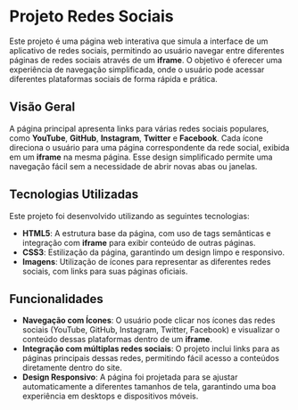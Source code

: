 # Projeto Redes Sociais

Este projeto é uma página web interativa que simula a interface de um aplicativo de redes sociais, permitindo ao usuário navegar entre diferentes páginas de redes sociais através de um **iframe**. O objetivo é oferecer uma experiência de navegação simplificada, onde o usuário pode acessar diferentes plataformas sociais de forma rápida e prática.

## Visão Geral

A página principal apresenta links para várias redes sociais populares, como **YouTube**, **GitHub**, **Instagram**, **Twitter** e **Facebook**. Cada ícone direciona o usuário para uma página correspondente da rede social, exibida em um **iframe** na mesma página. Esse design simplificado permite uma navegação fácil sem a necessidade de abrir novas abas ou janelas.

## Tecnologias Utilizadas

Este projeto foi desenvolvido utilizando as seguintes tecnologias:

- **HTML5**: A estrutura base da página, com uso de tags semânticas e integração com **iframe** para exibir conteúdo de outras páginas.
- **CSS3**: Estilização da página, garantindo um design limpo e responsivo.
- **Imagens**: Utilização de ícones para representar as diferentes redes sociais, com links para suas páginas oficiais.

## Funcionalidades

- **Navegação com Ícones**: O usuário pode clicar nos ícones das redes sociais (YouTube, GitHub, Instagram, Twitter, Facebook) e visualizar o conteúdo dessas plataformas dentro de um **iframe**.
- **Integração com múltiplas redes sociais**: O projeto inclui links para as páginas principais dessas redes, permitindo fácil acesso a conteúdos diretamente dentro do site.
- **Design Responsivo**: A página foi projetada para se ajustar automaticamente a diferentes tamanhos de tela, garantindo uma boa experiência em desktops e dispositivos móveis.

